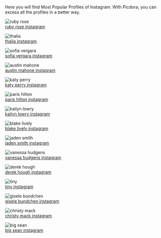 Here you will find Most Popular Profiles of Instagram. With Picdora, you can excess all the profiles in a better way. 

<img src="https://scontent.cdninstagram.com/t51.2885-19/s320x320/12959910_976062225841865_1747325916_a.jpg" alt="ruby rose"><br/>
<a href="https://www.picdora.com/instagram/rubyrose">ruby rose instagram</a>

<img src="https://scontent.cdninstagram.com/t51.2885-19/10632442_1513038095606905_1697422266_a.jpg" alt="thalia"><br/>
<a href="https://www.picdora.com/instagram/thalia">thalia instagram</a>

<img src="https://scontent.cdninstagram.com/t51.2885-19/s320x320/13298245_586133084901368_1981439597_a.jpg" alt="sofia vergara"><br/>
<a href="https://www.picdora.com/instagram/sofiavergara">sofia vergara instagram</a>

<img src="https://scontent.cdninstagram.com/t51.2885-19/s320x320/14374053_1220928897969896_2090480103313113088_a.jpg" alt="austin mahone"><br/>
<a href="https://www.picdora.com/instagram/austinmahone">austin mahone instagram</a>

<img src="https://scontent.cdninstagram.com/t51.2885-19/s320x320/13743441_310215025983854_1621232367_a.jpg" alt="katy perry"><br/>
<a href="https://www.picdora.com/instagram/katyperry">katy perry instagram</a>

<img src="https://scontent.cdninstagram.com/t51.2885-19/s320x320/14262701_1069728323123250_639908130_a.jpg" alt="paris hilton"><br/>
<a href="https://www.picdora.com/instagram/parishilton">paris hilton instagram</a>

<img src="https://scontent.cdninstagram.com/t51.2885-15/s640x640/sh0.08/e35/14350559_605929612918141_1587605930_n.jpg?ig_cache_key=MTM0MDc1ODI0NDkxODEzNTYwNA%3D%3D.2.l" alt="kailyn lowry"><br/>
<a href="https://www.picdora.com/instagram/kaillowry">kailyn lowry instagram</a>

<img src="https://scontent.cdninstagram.com/t51.2885-19/11078986_655714111224411_1488883663_a.jpg" alt="blake lively"><br/>
<a href="https://www.picdora.com/instagram/blakelively">blake lively instagram</a>

<img src="https://scontent.cdninstagram.com/t51.2885-15/s640x640/sh0.08/e35/14063184_1383878714960413_2112064975_n.jpg?ig_cache_key=MTMzMDE0NzcyMjUxMDQ2NDM4MQ%3D%3D.2" alt="jaden smith"><br/>
<a href="https://www.picdora.com/instagram/christiaingrey">jaden smith instagram</a>

<img src="https://scontent.cdninstagram.com/t51.2885-19/s320x320/13269339_228168664231197_1405060274_a.jpg" alt="vanessa hudgens"><br/>
<a href="https://www.picdora.com/instagram/vanessahudgens">vanessa hudgens instagram</a>

<img src="https://scontent.cdninstagram.com/t51.2885-19/s320x320/12353464_1702418543313268_1808802931_a.jpg" alt="derek hough"><br/>
<a href="https://www.picdora.com/instagram/derekhough">derek hough instagram</a>

<img src="https://scontent.cdninstagram.com/t51.2885-19/11334685_400847660125299_267242644_a.jpg" alt="tiny"><br/>
<a href="https://www.picdora.com/instagram/majorgirl">tiny instagram</a>

<img src="https://scontent.cdninstagram.com/t51.2885-19/s320x320/1515288_1662447867362498_1023391680_a.jpg" alt="gisele bundchen"><br/>
<a href="https://www.picdora.com/instagram/gisele">gisele bundchen instagram</a>

<img src="https://scontent.cdninstagram.com/t51.2885-15/s640x640/sh0.08/e35/13394977_1732904490281206_1991197326_n.jpg?ig_cache_key=MTI3Nzg3Mzk5NzI0NzY1NTI5NQ%3D%3D.2.l" alt="christy mack"><br/>
<a href="https://www.picdora.com/instagram/christymack">christy mack instagram</a>

<img src="https://scontent.cdninstagram.com/t51.2885-19/s320x320/12907267_240865159597020_630519422_a.jpg" alt="big sean"><br/>
<a href="https://www.picdora.com/instagram/bigsean">big sean instagram</a>
